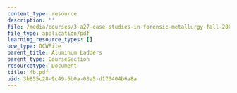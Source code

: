```yaml
---
content_type: resource
description: ''
file: /media/courses/3-a27-case-studies-in-forensic-metallurgy-fall-2007/3b855c289c495b0a03a5d170404b6a8a_4b.pdf
file_type: application/pdf
learning_resource_types: []
ocw_type: OCWFile
parent_title: Aluminum Ladders
parent_type: CourseSection
resourcetype: Document
title: 4b.pdf
uid: 3b855c28-9c49-5b0a-03a5-d170404b6a8a
---
```

